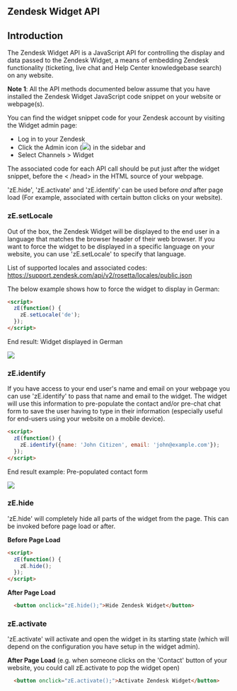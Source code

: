 ## Zendesk Widget API

## Introduction

The Zendesk Widget API is a JavaScript API for controlling the display and data passed to the Zendesk Widget, a means of embedding Zendesk functionality (ticketing, live chat and Help Center knowledgebase search) on any website.

<b>Note 1</b>: All the API methods documented below assume that you have installed the Zendesk Widget JavaScript code snippet on your website or webpage(s).



You can find the widget snippet code for your Zendesk account by visiting the Widget admin page:
* Log in to your Zendesk
* Click the Admin icon (![](http://zen-marketing-documentation.s3.amazonaws.com/docs/en/manage_icon.png)) in the sidebar and
* Select Channels >  Widget

The associated code for each API call should be put just after the widget snippet, before the < /head> in the HTML source of your webpage. 

'zE.hide', 'zE.activate' and 'zE.identify' can be used before <em>and</em> after page load (For example, associated with certain button clicks on your website).

### zE.setLocale

Out of the box, the Zendesk Widget will be displayed to the end user in a language that matches the browser header of their web browser. If you want to force the widget to be displayed in a specific language on your website, you can use 'zE.setLocale' to specify that language.

List of supported locales and associated codes: https://support.zendesk.com/api/v2/rosetta/locales/public.json

The below example shows how to force the widget to display in German:

```html
<script>
  zE(function() {
    zE.setLocale('de');
  });
</script>
```

End result: Widget displayed in German

![](https://cloud.githubusercontent.com/assets/445678/4971485/4340e4ac-68f6-11e4-81f5-7c276fae07d3.png)

### zE.identify

If you have access to your end user's name and email on your webpage you can use 'zE.identify' to pass that name and email to the widget. The widget will use this information to pre-populate the contact and/or pre-chat chat form to save the user having to type in their information (especially useful for end-users using your website on a mobile device).

```html
<script>
  zE(function() {
    zE.identify({name: 'John Citizen', email: 'john@example.com'});
  });
</script>
```

End result example: Pre-populated contact form

![](https://cloud.githubusercontent.com/assets/445678/4971584/4b65dbae-68f8-11e4-8735-955d2484aaa7.png)

### zE.hide

'zE.hide' will completely hide all parts of the widget from the page. This can be invoked before page load or after.

**Before Page Load**
```html
<script>
  zE(function() {
    zE.hide();
  });
</script>
```

**After Page Load**
```html
  <button onclick="zE.hide();">Hide Zendesk Widget</button>
```

### zE.activate

'zE.activate' will activate and open the widget in its starting state (which will depend on the configuration you have setup in the widget admin).

**After Page Load** (e.g. when someone clicks on the 'Contact' button of your website, you could call zE.activate to pop the widget open)
```html
  <button onclick="zE.activate();">Activate Zendesk Widget</button>
```
